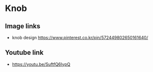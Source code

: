 # Knob

## Image links
* knob design
    https://www.pinterest.co.kr/pin/572449802650161640/

## Youtube link
* https://youtu.be/SuftfQ6IypQ
